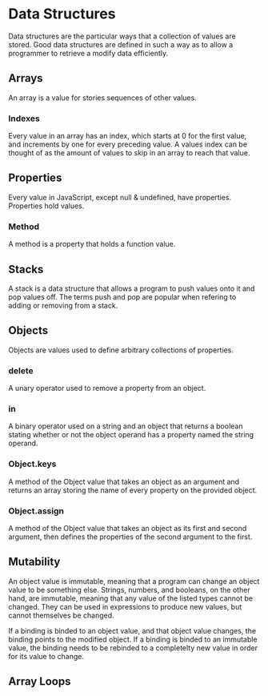 # Data Structures

Data structures are the particular ways that a collection of values are stored. Good data structures are defined in such a way as to allow a programmer to retrieve a modify data efficiently.

## Arrays

An array is a value for stories sequences of other values.

### Indexes

Every value in an array has an index, which starts at 0 for the first value, and increments by one for every preceding value. A values index can be thought of as the amount of values to skip in an array to reach that value.

## Properties

Every value in JavaScript, except null & undefined, have properties. Properties hold values.

### Method

A method is a property that holds a function value.

## Stacks

A stack is a data structure that allows a program to push values onto it and pop values off. The terms push and pop are popular when refering to adding or removing from a stack.

## Objects

Objects are values used to define arbitrary collections of properties.

### delete

A unary operator used to remove a property from an object.

### in

A binary operator used on a string and an object that returns a boolean stating whether or not the object operand has a property named the string operand.

### Object.keys

A method of the Object value that takes an object as an argument and returns an array storing the name of every property on the provided object.

### Object.assign

A method of the Object value that takes an object as its first and second argument, then defines the properties of the second argument to the first.

## Mutability

An object value is immutable, meaning that a program can change an object value to be something else. Strings, numbers, and booleans, on the other hand, are immutable, meaning that any value of the listed types cannot be changed. They can be used in expressions to produce new values, but cannot themselves be changed.

If a binding is binded to an object value, and that object value changes, the binding points to the modified object. If a binding is binded to an immutable value, the binding needs to be rebinded to a completelty new value in order for its value to change.

## Array Loops